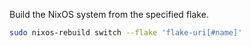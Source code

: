 Build the NixOS system from the specified flake.

```sh
sudo nixos-rebuild switch --flake 'flake-uri[#name]'
```
